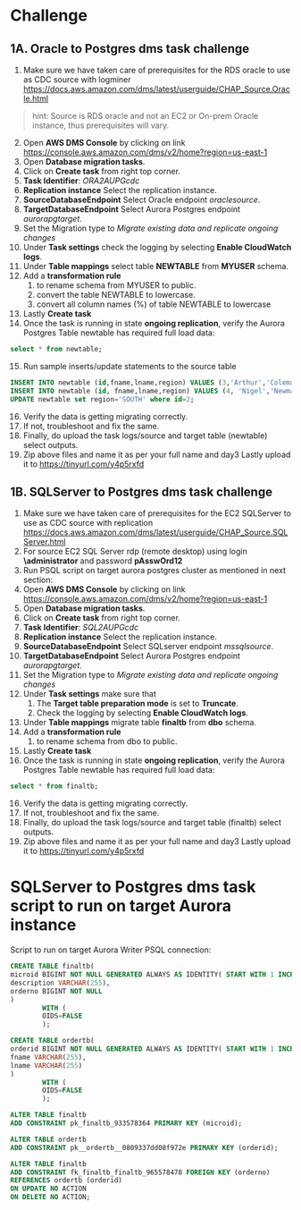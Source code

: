 # Challenge

## 1A. Oracle to Postgres dms task challenge
1. Make sure we have taken care of prerequisites for the RDS oracle to use as CDC source with logminer https://docs.aws.amazon.com/dms/latest/userguide/CHAP_Source.Oracle.html
>hint: Source is RDS oracle and not an EC2 or On-prem Oracle instance, thus prerequisites will vary.
2. Open **AWS DMS Console** by clicking on link https://console.aws.amazon.com/dms/v2/home?region=us-east-1
3. Open **Database migration tasks**.
4. Click on **Create task** from right top corner.
5. **Task Identifier**: *ORA2AUPGcdc*
6. **Replication instance** Select the replication instance.
7. **SourceDatabaseEndpoint** Select Oracle endpoint *oraclesource*.
8. **TargetDatabaseEndpoint** Select Aurora Postgres endpoint *aurorapgtarget*.
9. Set the Migration type to *Migrate existing data and replicate ongoing changes*
10. Under **Task settings** check the logging by selecting **Enable CloudWatch logs**.
11. Under **Table mappings** select table **NEWTABLE** from **MYUSER** schema.
12. Add a **transformation rule**
    1. to rename schema from MYUSER to public.
    2. convert the table NEWTABLE to lowercase.
    3. convert all column names (%) of table NEWTABLE to lowercase
13. Lastly **Create task**
14. Once the task is running in state **ongoing replication**, verify the Aurora Postgres Table newtable has required full load data:
```SQL
select * from newtable;
```
15. Run sample inserts/update statements to the source table
```SQL
INSERT INTO newtable (id,fname,lname,region) VALUES (3,'Arthur','Coleman','NORTH');
INSERT INTO newtable (id, fname,lname,region) VALUES (4, 'Nigel','Newman','SOUTH');
UPDATE newtable set region='SOUTH' where id=2;
```
16. Verify the data is getting migrating correctly.
17. If not, troubleshoot and fix the same.
18. Finally, do upload the task logs/source and target table (newtable) select outputs.
19. Zip above files and name it as per your full name and day3
Lastly upload it to
https://tinyurl.com/y4p5rxfd


## 1B. SQLServer to Postgres dms task challenge
1. Make sure we have taken care of prerequisites for the EC2 SQLServer to use as CDC source with replication https://docs.aws.amazon.com/dms/latest/userguide/CHAP_Source.SQLServer.html
2. For source EC2 SQL Server rdp (remote desktop) using login **\administrator** and password **pAsswOrd12**
3. Run PSQL script on target aurora postgres cluster as mentioned in next section:
2. Open **AWS DMS Console** by clicking on link https://console.aws.amazon.com/dms/v2/home?region=us-east-1
3. Open **Database migration tasks**.
4. Click on **Create task** from right top corner.
5. **Task Identifier**: *SQL2AUPGcdc*
6. **Replication instance** Select the replication instance.
7. **SourceDatabaseEndpoint** Select SQLserver endpoint *mssqlsource*.
8. **TargetDatabaseEndpoint** Select Aurora Postgres endpoint *aurorapgtarget*.
9. Set the Migration type to *Migrate existing data and replicate ongoing changes*
10. Under **Task settings** make sure that
    1. The **Target table preparation mode** is set to **Truncate**.
    2. Check the logging by selecting **Enable CloudWatch logs**.
11. Under **Table mappings** migrate table **finaltb** from **dbo** schema.
12. Add a **transformation rule**
    1. to rename schema from dbo to public.
13. Lastly **Create task**
14. Once the task is running in state **ongoing replication**, verify the Aurora Postgres Table newtable has required full load data:
```SQL
select * from finaltb;
```
16. Verify the data is getting migrating correctly.
17. If not, troubleshoot and fix the same.
18. Finally, do upload the task logs/source and target table (finaltb) select outputs.
19. Zip above files and name it as per your full name and day3
Lastly upload it to
https://tinyurl.com/y4p5rxfd
 

# SQLServer to Postgres dms task script to run on target Aurora instance
Script to run on target Aurora Writer PSQL connection:

```SQL
CREATE TABLE finaltb(
microid BIGINT NOT NULL GENERATED ALWAYS AS IDENTITY( START WITH 1 INCREMENT BY 1),
description VARCHAR(255),
orderno BIGINT NOT NULL
)
        WITH (
        OIDS=FALSE
        );

CREATE TABLE ordertb(
orderid BIGINT NOT NULL GENERATED ALWAYS AS IDENTITY( START WITH 1 INCREMENT BY 1),
fname VARCHAR(255),
lname VARCHAR(255)
)
        WITH (
        OIDS=FALSE
        );

ALTER TABLE finaltb
ADD CONSTRAINT pk_finaltb_933578364 PRIMARY KEY (microid);

ALTER TABLE ordertb
ADD CONSTRAINT pk__ordertb__0809337dd08f972e PRIMARY KEY (orderid);

ALTER TABLE finaltb
ADD CONSTRAINT fk_finaltb_finaltb_965578478 FOREIGN KEY (orderno)
REFERENCES ordertb (orderid)
ON UPDATE NO ACTION
ON DELETE NO ACTION;
```


